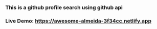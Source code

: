 ### This is a github profile search using github api
### Live Demo: https://awesome-almeida-3f34cc.netlify.app
